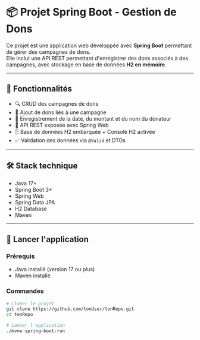 # 📦 Projet Spring Boot - Gestion de Dons

Ce projet est une application web développée avec **Spring Boot** permettant de gérer des campagnes de dons.  
Elle inclut une API REST permettant d'enregistrer des dons associés à des campagnes, avec stockage en base de données **H2 en mémoire**.

---

## 🚀 Fonctionnalités

- 🔍 CRUD des campagnes de dons
- 💸 Ajout de dons liés à une campagne
- 📅 Enregistrement de la date, du montant et du nom du donateur
- 🧾 API REST exposée avec Spring Web
- 🗄️ Base de données H2 embarquée + Console H2 activée
- ✅ Validation des données via `@Valid` et DTOs

---

## 🛠️ Stack technique

- Java 17+
- Spring Boot 3+
- Spring Web
- Spring Data JPA
- H2 Database
- Maven

---

## 🧪 Lancer l'application

### Prérequis
- Java installé (version 17 ou plus)
- Maven installé

### Commandes

```bash
# Cloner le projet
git clone https://github.com/tonUser/tonRepo.git
cd tonRepo

# Lancer l'application
./mvnw spring-boot:run
